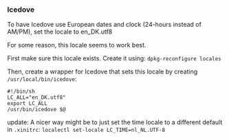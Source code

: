 ### Icedove ###
To have Icedove use European dates and clock (24-hours instead of AM/PM), set the locale to en_DK.utf8

For some reason, this locale seems to work best.

First make sure this locale exists. Create it using:
```dpkg-reconfigure locales```


Then, create a wrapper for Icedove that sets this locale by creating ```/usr/local/bin/icedove```:


    #!/bin/sh
    LC_ALL="en_DK.utf8"
    export LC_ALL
    /usr/bin/icedove $@


update:
A nicer way might be to just set the time locale to a different default in ```.xinitrc```:
```localectl set-locale LC_TIME=nl_NL.UTF-8```
